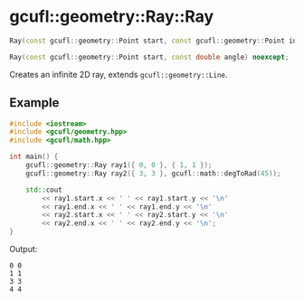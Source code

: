 # gcufl::geometry::Ray::Ray
```cpp
Ray(const gcufl::geometry::Point start, const gcufl::geometry::Point intersection) noexcept;

Ray(const gcufl::geometry::Point start, const double angle) noexcept;
```
Creates an infinite 2D ray, extends `gcufl::geometry::Line`.
## Example
```cpp
#include <iostream>
#include <gcufl/geometry.hpp>
#include <gcufl/math.hpp>

int main() {
	gcufl::geometry::Ray ray1({ 0, 0 }, { 1, 1 });
	gcufl::geometry::Ray ray2({ 3, 3 }, gcufl::math::degToRad(45));

	std::cout
		<< ray1.start.x << ' ' << ray1.start.y << '\n'
		<< ray1.end.x << ' ' << ray1.end.y << '\n'
		<< ray2.start.x << ' ' << ray2.start.y << '\n'
		<< ray2.end.x << ' ' << ray2.end.y << '\n';
}
```
Output:
```
0 0
1 1
3 3
4 4
```
